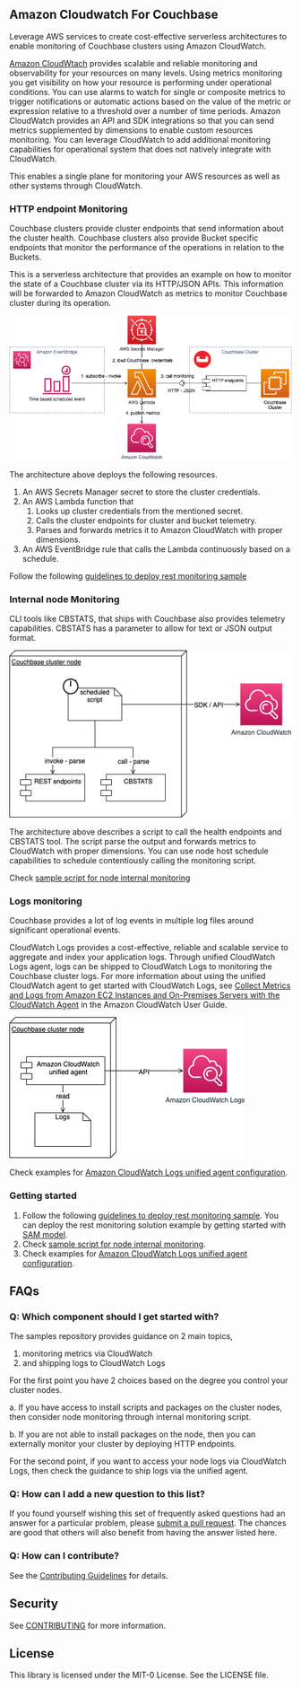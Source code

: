 <!-- Copyright Amazon.com, Inc. or its affiliates. All Rights Reserved. SPDX-License-Identifier: MIT-0 -->

## Amazon Cloudwatch For Couchbase
Leverage AWS services to create cost-effective serverless architectures to enable monitoring of Couchbase clusters 
using Amazon CloudWatch.

[Amazon CloudWtach](https://aws.amazon.com/cloudwatch/ "Amazon CloudWtach") provides scalable and reliable 
monitoring and observability for your resources on many levels. 
Using metrics monitoring you get visibility on how your resource is performing under operational conditions.
You can use alarms to watch for single or composite metrics to trigger notifications or automatic actions 
based on the value of the metric or expression relative to a threshold over a number of time periods.
Amazon CloudWatch provides an API and SDK integrations so that you can send metrics supplemented by dimensions
to enable custom resources monitoring.
You can leverage CloudWatch to add additional monitoring capabilities 
for operational system that does not natively integrate with CloudWatch.

This enables a single plane for monitoring your AWS resources as well as other systems through CloudWatch.

### HTTP endpoint Monitoring

Couchbase clusters provide cluster endpoints that send information about the cluster health. 
Couchbase clusters also provide Bucket specific endpoints 
that monitor the performance of the operations in relation to the Buckets.

This is a serverless architecture that provides an example on how to
monitor the state of a Couchbase cluster via its HTTP/JSON APIs.
This information will be forwarded to Amazon CloudWatch as metrics to monitor 
Couchbase cluster during its operation.

![Overall health monitor architecture](./assets/overall_metrics_monitor_archeticture.png)

The architecture above deploys the following resources.

1. An AWS Secrets Manager secret to store the cluster credentials.
1. An AWS Lambda function that
   1. Looks up cluster credentials from the mentioned secret.
   1. Calls the cluster endpoints for cluster and bucket telemetry.
   1. Parses and forwards metrics it to Amazon CloudWatch with proper dimensions.
1. An AWS EventBridge rule that calls the Lambda continuously based on a schedule. 

Follow the following [guidelines to deploy rest monitoring sample](http_monitoring/README.md)
### Internal node Monitoring

CLI tools like CBSTATS, that ships with Couchbase also provides telemetry capabilities. 
CBSTATS has a parameter to allow for text or JSON output format.

![Overall health monitor with CLI architecture](./assets/overall_metrics_monitor_CBSTATS.png)

The architecture above describes a script to call the health endpoints and CBSTATS tool. 
The script parse the output and forwards metrics to CloudWatch with proper dimensions.
You can use node host schedule capabilities to schedule contentiously calling the monitoring script.

Check [sample script for node internal monitoring](./cli_monitoring/README.md)

### Logs monitoring

Couchbase provides a lot of log events in multiple log files around significant operational events.

CloudWatch Logs provides a cost-effective, reliable and scalable service to aggregate and index your application logs.
Through unified CloudWatch Logs agent, logs can be shipped to CloudWatch Logs to monitoring the Couchbase cluster logs.
For more information about using the unified CloudWatch agent to get started with CloudWatch Logs, 
see [Collect Metrics and Logs from Amazon EC2 Instances and On-Premises Servers with the CloudWatch Agent](https://docs.aws.amazon.com/AmazonCloudWatch/latest/monitoring/Install-CloudWatch-Agent.html) 
in the Amazon CloudWatch User Guide.

![Overall logs monitor architecture](./assets/overall_logs_monitor_archeticture.png)

Check examples for [Amazon CloudWatch Logs unified agent configuration](./logs_monitoring/README.md).
### Getting started

1. Follow the following [guidelines to deploy rest monitoring sample](http_monitoring/README.md). 
   You can deploy the rest monitoring solution example by getting started with [SAM model](https://github.com/aws/serverless-application-model).
1. Check [sample script for node internal monitoring](./cli_monitoring/README.md).
1. Check examples for [Amazon CloudWatch Logs unified agent configuration](./logs_monitoring/README.md).

## FAQs

### Q: Which component should I get started with?

The samples repository provides guidance on 2 main topics,
1. monitoring metrics via CloudWatch 
1. and shipping logs to CloudWatch Logs
   
For the first point you have 2 choices based on the degree you control your cluster nodes.

a. If you have access to install scripts and packages on the cluster nodes, 
then consider node monitoring through internal monitoring script.

b. If you are not able to install packages on the node, 
then you can externally monitor your cluster by deploying HTTP endpoints.

For the second point, if you want to access your node logs via CloudWatch Logs, then check the guidance to ship logs 
via the unified agent. 

### Q: How can I add a new question to this list?

If you found yourself wishing this set of frequently asked questions had an answer for a particular problem, please [submit a pull request](https://help.github.com/articles/creating-a-pull-request-from-a-fork/). The chances are good that others will also benefit from having the answer listed here.

### Q: How can I contribute?

See the [Contributing Guidelines](CONTRIBUTING.md) for details.

## Security

See [CONTRIBUTING](CONTRIBUTING.md#security-issue-notifications) for more information.

## License

This library is licensed under the MIT-0 License. See the LICENSE file.

